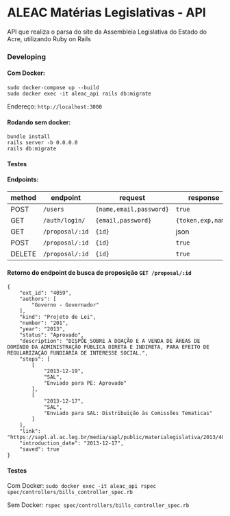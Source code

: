 # ALEAC Matérias Legislativas - API
API que realiza o parsa do site da Assembleia Legislativa do Estado do Acre, utilizando Ruby on Rails

### Developing
#### Com Docker:
```
sudo docker-compose up --build
sudo docker exec -it aleac_api rails db:migrate
```

Endereço: `http://localhost:3000`

#### Rodando sem docker:
```
bundle install
rails server -b 0.0.0.0
rails db:migrate
```

#### Testes

#### Endpoints:
|method|endpoint|request|response|
|--|--|--|--|
| POST | `/users` | `{name,email,password}`|`true` | `false`
| GET | `/auth/login/` |`{email,password}`|`{token,exp,name}`
| GET | `/proposal/:id` |`{id}`| json |
| POST | `/proposal/:id` |`{id}`|`true`
| DELETE | `/proposal/:id` |`{id}`|`true`


#### Retorno do endpoint de busca de proposição `GET /proposal/:id`

```
{
    "ext_id": "4059",
    "authors": [
        "Governo - Governador"
    ],
    "kind": "Projeto de Lei",
    "number": "201",
    "year": "2013",
    "status": "Aprovado",
    "description": "DISPÕE SOBRE A DOAÇÃO E A VENDA DE ÁREAS DE DOMÍNIO DA ADMINISTRAÇÃO PÚBLICA DIRETA E INDIRETA, PARA EFEITO DE REGULARIZAÇÃO FUNDIÁRIA DE INTERESSE SOCIAL.",
    "steps": [
        [
            "2013-12-19",
            "SAL",
            "Enviado para PE: Aprovado"
        ],
        [
            "2013-12-17",
            "SAL",
            "Enviado para SAL: Distribuição às Comissões Tematicas"
        ]
    ],
    "link": "https://sapl.al.ac.leg.br/media/sapl/public/materialegislativa/2013/4059/4059_texto_integral.pdf",
    "introduction_date": "2013-12-17",
    "saved": true
}
```

#### Testes
Com Docker: ```sudo docker exec -it aleac_api rspec spec/controllers/bills_controller_spec.rb```

Sem Docker: ```rspec spec/controllers/bills_controller_spec.rb```
